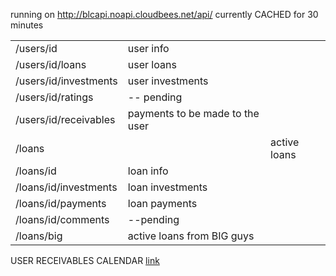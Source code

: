 running on 
http://blcapi.noapi.cloudbees.net/api/
currently CACHED for 30 minutes
<table>
<tr><td>/users/id</td><td>user info</td></tr>
<tr><td>/users/id/loans</td><td>user loans</td></tr>
<tr><td>/users/id/investments</td><td>user investments</td></tr>
<tr><td>/users/id/ratings</td><td>-- pending</td></tr>
<tr><td>/users/id/receivables</td><td>payments to be made to the user</td></tr>
<tr><td>/loans</td><td></td><td>active loans</td></tr>
<tr><td>/loans/id</td><td>loan info</td></tr>
<tr><td>/loans/id/investments</td><td>loan investments</td></tr>
<tr><td>/loans/id/payments</td><td>loan payments</td></tr>
<tr><td>/loans/id/comments</td><td>--pending</td></tr>
<tr><td>/loans/big</td><td>active loans from BIG guys</td></tr>
</table>
USER RECEIVABLES CALENDAR
<a href="http://blcapi.noapi.cloudbees.net/calendar.html?userId=1054">link</a>
